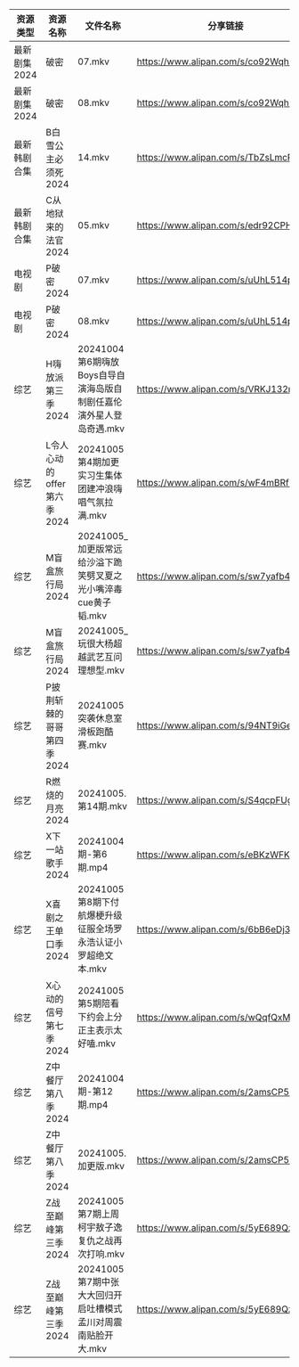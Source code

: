 | 资源类型     | 资源名称               | 文件名称                                       | 分享链接                                 | 更新时间                |
| -------- | ------------------ | ------------------------------------------ | ------------------------------------ | ------------------- |
| 最新剧集2024 | 破密                 | 07.mkv                                     | https://www.alipan.com/s/co92WqhsYNe | 2024-10-05 08:10:39 |
| 最新剧集2024 | 破密                 | 08.mkv                                     | https://www.alipan.com/s/co92WqhsYNe | 2024-10-05 08:10:39 |
| 最新韩剧合集   | B白雪公主必须死2024       | 14.mkv                                     | https://www.alipan.com/s/TbZsLmcPGSo | 2024-10-05 00:05:20 |
| 最新韩剧合集   | C从地狱来的法官2024       | 05.mkv                                     | https://www.alipan.com/s/edr92CPHnET | 2024-10-05 00:05:22 |
| 电视剧      | P破密2024            | 07.mkv                                     | https://www.alipan.com/s/uUhL514p4K1 | 2024-10-05 08:06:16 |
| 电视剧      | P破密2024            | 08.mkv                                     | https://www.alipan.com/s/uUhL514p4K1 | 2024-10-05 08:06:16 |
| 综艺       | H嗨放派第三季2024        | 20241004第6期嗨放Boys自导自演海岛版自制剧任嘉伦演外星人登岛奇遇.mkv | https://www.alipan.com/s/VRKJ132nbcQ | 2024-10-05 08:07:33 |
| 综艺       | L令人心动的offer第六季2024 | 20241005第4期加更实习生集体团建冲浪嗨唱气氛拉满.mkv           | https://www.alipan.com/s/wF4mBRf7vAS | 2024-10-05 14:07:51 |
| 综艺       | M盲盒旅行局2024         | 20241005_加更版常远给沙溢下跪笑劈叉夏之光小嘴淬毒cue黄子韬.mkv    | https://www.alipan.com/s/sw7yafb4e5C | 2024-10-05 14:08:08 |
| 综艺       | M盲盒旅行局2024         | 20241005_玩很大杨超越武艺互问理想型.mkv                 | https://www.alipan.com/s/sw7yafb4e5C | 2024-10-05 14:08:07 |
| 综艺       | P披荆斩棘的哥哥第四季2024    | 20241005突袭休息室滑板跑酷赛.mkv                     | https://www.alipan.com/s/94NT9iGe94e | 2024-10-05 14:08:20 |
| 综艺       | R燃烧的月亮2024         | 20241005.第14期.mkv                          | https://www.alipan.com/s/S4qcpFUguQa | 2024-10-05 14:08:28 |
| 综艺       | X下一站歌手2024         | 20241004期-第6期.mp4                          | https://www.alipan.com/s/eBKzWFKqm82 | 2024-10-05 00:09:07 |
| 综艺       | X喜剧之王单口季2024       | 20241005第8期下付航爆梗升级征服全场罗永浩认证小罗超绝文本.mkv      | https://www.alipan.com/s/6bB6eDj37Y6 | 2024-10-05 14:09:20 |
| 综艺       | X心动的信号第七季2024      | 20241005第5期陪看下约会上分正主表示太好嗑.mkv              | https://www.alipan.com/s/wQqfQxMS8Sx | 2024-10-05 14:09:25 |
| 综艺       | Z中餐厅第八季2024        | 20241004期-第12期.mp4                         | https://www.alipan.com/s/2amsCP57Grh | 2024-10-05 00:07:03 |
| 综艺       | Z中餐厅第八季2024        | 20241005.加更版.mkv                           | https://www.alipan.com/s/2amsCP57Grh | 2024-10-05 14:07:10 |
| 综艺       | Z战至巅峰第三季2024       | 20241005第7期上周柯宇敖子逸复仇之战再次打响.mkv             | https://www.alipan.com/s/5yE689QzaiL | 2024-10-05 14:09:39 |
| 综艺       | Z战至巅峰第三季2024       | 20241005第7期中张大大回归开启吐槽模式孟川对周震南贴脸开大.mkv      | https://www.alipan.com/s/5yE689QzaiL | 2024-10-05 14:09:38 |
